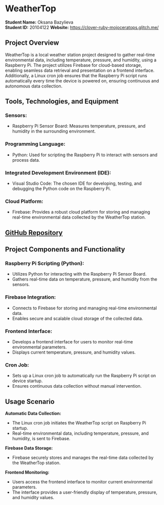 # WeatherTop

**Student Name:** Oksana Bazylieva  
**Student ID:** 20104122
**Website:** https://clover-ruby-mojoceratops.glitch.me/

## Project Overview

WeatherTop is a local weather station project designed to gather real-time environmental data, including temperature, pressure, and humidity, using a Raspberry Pi. The project utilizes Firebase for cloud-based storage, enabling seamless data retrieval and presentation on a frontend interface. Additionally, a Linux cron job ensures that the Raspberry Pi script runs automatically every time the device is powered on, ensuring continuous and autonomous data collection.

## Tools, Technologies, and Equipment

### Sensors:
- Raspberry Pi Sensor Board: Measures temperature, pressure, and humidity in the surrounding environment.

### Programming Language:
- Python: Used for scripting the Raspberry Pi to interact with sensors and process data.

### Integrated Development Environment (IDE):
- Visual Studio Code: The chosen IDE for developing, testing, and debugging the Python code on the Raspberry Pi.

### Cloud Platform:
- Firebase: Provides a robust cloud platform for storing and managing real-time environmental data collected by the WeatherTop station.

## [GitHub Repository](https://github.com/oksanabaza/IoT)

## Project Components and Functionality

### Raspberry Pi Scripting (Python):
- Utilizes Python for interacting with the Raspberry Pi Sensor Board.
- Gathers real-time data on temperature, pressure, and humidity from the sensors.

### Firebase Integration:
- Connects to Firebase for storing and managing real-time environmental data.
- Enables secure and scalable cloud storage of the collected data.

### Frontend Interface:
- Develops a frontend interface for users to monitor real-time environmental parameters.
- Displays current temperature, pressure, and humidity values.

### Cron Job:
- Sets up a Linux cron job to automatically run the Raspberry Pi script on device startup.
- Ensures continuous data collection without manual intervention.

## Usage Scenario

**Automatic Data Collection:**
- The Linux cron job initiates the WeatherTop script on Raspberry Pi startup.
- Real-time environmental data, including temperature, pressure, and humidity, is sent to Firebase.

**Firebase Data Storage:**
- Firebase securely stores and manages the real-time data collected by the WeatherTop station.

**Frontend Monitoring:**
- Users access the frontend interface to monitor current environmental parameters.
- The interface provides a user-friendly display of temperature, pressure, and humidity values.
